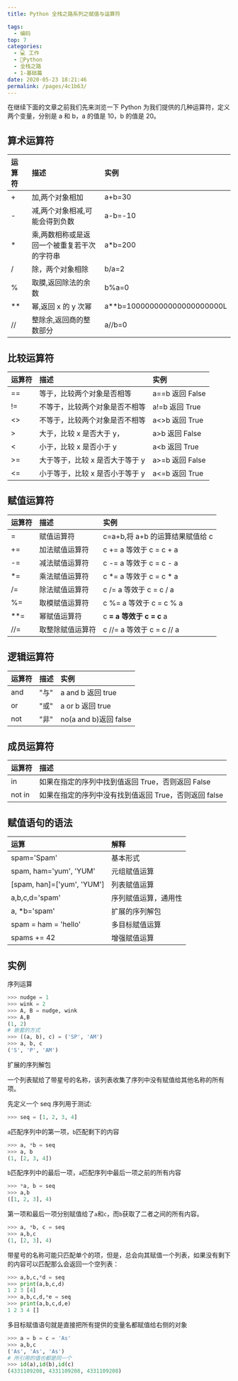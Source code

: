 ```yaml
---
title: Python 全栈之路系列之赋值与运算符

tags: 
  - 编码
top: 7
categories: 
  - 💻 工作
  - 🐍Python
  - 全栈之路
  - 1-基础篇
date: 2020-05-23 18:21:46
permalink: /pages/4c1b63/
---
```


在继续下面的文章之前我们先来浏览一下 Python 为我们提供的几种运算符，定义两个变量，分别是 a 和 b，a 的值是 10，b 的值是 20。

## 算术运算符

|运算符|描述|实例|
|:--|:--|:--|
|+|加,两个对象相加|a+b=30|
|-|减,两个对象相减,可能会得到负数|a-b=-10|
|*|乘,两数相称或是返回一个被重复若干次的字符串|a\*b=200|
|/|除，两个对象相除|b/a=2|
|%|取膜,返回除法的余数|b%a=0|
|**|幂,返回 x 的 y 次幂|a**b=100000000000000000000L|
|//|整除余,返回商的整数部分|a//b=0|

## 比较运算符

|运算符|描述|实例|
|:--|:--|:--|
|==|等于，比较两个对象是否相等|a==b 返回 False|
|!=|不等于，比较两个对象是否不相等|a!=b 返回 True|
|<>|不等于，比较两个对象是否不相等|a<>b 返回 True|
|>|大于，比较 x 是否大于 y，|a>b 返回 False|
|<|小于，比较 x 是否小于 y|a<b 返回 True|
|>=|大于等于，比较 x 是否大于等于 y|a>=b 返回 False|
|<=|小于等于，比较 x 是否小于等于 y|a<=b 返回 True|

## 赋值运算符

|运算符|描述|实例|
|:--|:--|:--|
|=|赋值运算符|c=a+b,将 a+b 的运算结果赋值给 c|
|+=|加法赋值运算符|c += a 等效于 c = c + a|
|-=|减法赋值运算符|c -= a 等效于 c = c - a|
|*=|乘法赋值运算符|c *= a 等效于 c = c * a|
|/=|除法赋值运算符|c /= a 等效于 c = c / a|
|%=|取模赋值运算符|c %= a 等效于 c = c % a|
|**=|幂赋值运算符|c **= a 等效于 c = c** a|
|//=|取整除赋值运算符|c //= a 等效于 c = c // a|

## 逻辑运算符

|运算符|描述|实例|
|:--|:--|:--|
|and|"与"|a and b 返回 true|
|or|"或"|a or b 返回 true|
|not|"非"|no(a and b)返回 false|

## 成员运算符

|运算符|描述|
|:--|:--|
|in|如果在指定的序列中找到值返回 True，否则返回 False|
|not in|如果在指定的序列中没有找到值返回 True，否则返回 false|


## 赋值语句的语法

|运算|解释|
|:--|:--|
|spam='Spam'|基本形式|
|spam, ham='yum', 'YUM'|元组赋值运算|
|[spam, han]=['yum', 'YUM']|列表赋值运算|
|a,b,c,d='spam'|序列赋值运算，通用性|
|a, *b='spam'|扩展的序列解包|
|spam = ham = 'hello'|多目标赋值运算|
|spams += 42|增强赋值运算|

## 实例

序列运算

```python
>>> nudge = 1
>>> wink = 2
>>> A, B = nudge, wink
>>> A,B
(1, 2)
# 嵌套的方式
>>> ((a, b), c) = ('SP', 'AM')
>>> a, b, c
('S', 'P', 'AM')
```

扩展的序列解包

一个列表赋给了带星号的名称，该列表收集了序列中没有赋值给其他名称的所有项。

先定义一个 seq 序列用于测试:

```python
>>> seq = [1, 2, 3, 4]
```

`a`匹配序列中的第一项，`b`匹配剩下的内容

```python
>>> a, *b = seq
>>> a, b
(1, [2, 3, 4])
```

`b`匹配序列中的最后一项，`a`匹配序列中最后一项之前的所有内容

```python
>>> *a, b = seq
>>> a,b
([1, 2, 3], 4)
```

第一项和最后一项分别赋值给了`a`和`c`，而`b`获取了二者之间的所有内容。

```python
>>> a, *b, c = seq
>>> a,b,c
(1, [2, 3], 4)
```

带星号的名称可能只匹配单个的项，但是，总会向其赋值一个列表，如果没有剩下的内容可以匹配那么会返回一个空列表：

```python
>>> a,b,c,*d = seq
>>> print(a,b,c,d)
1 2 3 [4]
>>> a,b,c,d,*e = seq
>>> print(a,b,c,d,e)
1 2 3 4 []
```

多目标赋值语句就是直接把所有提供的变量名都赋值给右侧的对象

```python
>>> a = b = c = 'As'
>>> a,b,c
('As', 'As', 'As')
# 所引用的值也都是同一个
>>> id(a),id(b),id(c)
(4331109208, 4331109208, 4331109208)
```